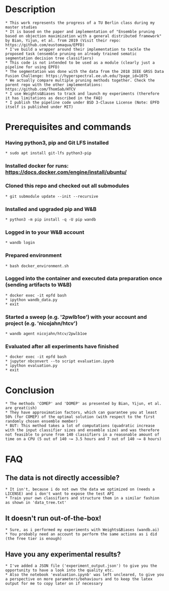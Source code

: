 # Description
    * This work represents the progress of a TU Berlin class during my master studies
    * It is based on the paper and implementation of "Ensemble pruning based on objection maximization with a general distributed framework" by Bian, Yijun, et al. from 2019 (Visit their repo: https://github.com/eustomaqua/EPFD)
    * I've build a wrapper around their implementation to tackle the proposed task (ensemble pruning on already trained sematic segmentation decision tree classifiers)
    * This code is not intended to be used as a module (clearly just a pipeline for using EPFD)
    * The segmentation was done with the data from the 2018 IEEE GRSS Data Fusion Challenge: https://hyperspectral.ee.uh.edu/?page_id=1075
    * We actually compare multiple pruning methods together. Check the parent repo with the other implementations: https://github.com/ThomSab/HTCV
    * I use Weights&Biases to track and launch my experiments (therefore it has limitations as described in the FAQ)
    * I publish the pipeline code under BSD 3-Clause License (Note: EPFD itself is published under MIT)

# Prerequisites and commands
### Having python3, pip and Git LFS installed
    * sudo apt install git-lfs python3-pip
### Installed docker for runs: https://docs.docker.com/engine/install/ubuntu/
### Cloned this repo and checked out all submodules
    * git submodule update --init --recursive
### Installed and upgraded pip and W&B
    * python3 -m pip install -q -U pip wandb
### Logged in to your W&B account
    * wandb login
### Prepared environment
    * bash docker_environment.sh
### Logged into the container and executed data preparation once (sending artifacts to W&B)
    * docker exec -it epfd bash
    * ipython wandb_data.py
    * exit
### Started a sweep (e.g. '2pwlb1oe') with your account and project (e.g. 'nicojahn/htcv')
    * wandb agent nicojahn/htcv/2pwlb1oe
### Evaluated after all experiments have finished
    * docker exec -it epfd bash
    * jupyter nbconvert --to script evaluation.ipynb
    * ipython evaluation.py
    * exit

# Conclusion
    * The methods 'COMEP' and 'DOMEP' as presented by Bian, Yijun, et al. are great(ish)
    * They have approximation factors, which can guarantee you at least 50% (for COMEP) of the optimal solution (with respect to the first randomly chosen ensemble member)
    * BUT: This method takes a lot of computations (quadratic increase with the input classifier sizes and ensemble size) and was therefore not feasible to prune from 140 classifiers in a reasonable amount of time on a CPU (5 out of 140 ~= 3.5 hours and 7 out of 140 ~= 8 hours)

# FAQ
## The data is not directly accessible?
    * It isn't, because i do not own the data we optimized on (needs a LICENSE) and i don't want to expose the test API
    * Train your own classifiers and structure them in a similar fashion as shown in 'data_tree.txt'
## It doesn't run out-of-the-box!
    * Sure, as i performed my experiments with Weights&Biases (wandb.ai)
    * You probably need an account to perform the same actions as i did (the free tier is enough)
## Have you any experimental results?
    * I've added a JSON file ('experiment_output.json') to give you the opportunity to have a look into the quality etc.
    * Also the notebook 'evaluation.ipynb' was left uncleared, to give you a perspective on more parameters/behaviours and to keep the latex output for me to copy later on if necessary